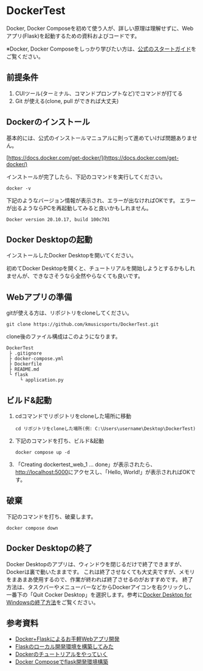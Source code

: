 # DockerTest
Docker, Docker Composeを初めて使う人が、詳しい原理は理解せずに、Webアプリ(Flask)を起動するための資料およびコードです。

※Docker, Docker Composeをしっかり学びたい方は、[公式のスタートガイド](https://docs.docker.com/get-started/)をご覧ください。

## 前提条件
1. CUIツール(ターミナル、コマンドプロンプトなど)でコマンドが打てる
2. Git が使える(clone, pull ができれば大丈夫)


## Dockerのインストール
基本的には、公式のインストールマニュアルに則って進めていけば問題ありません。

[https://docs.docker.com/get-docker/](https://docs.docker.com/get-docker/)

インストールが完了したら、下記のコマンドを実行してください。
```
docker -v
```
下記のようなバージョン情報が表示され、エラーが出なければOKです。
エラーが出るようならPCを再起動してみると良いかもしれません。
```
Docker version 20.10.17, build 100c701
```

## Docker Desktopの起動
インストールしたDocker Desktopを開いてください。

初めてDocker Desktopを開くと、チュートリアルを開始しようとするかもしれませんが、できなさそうなら全然やらなくても良いです。

## Webアプリの準備
gitが使える方は、リポジトリをcloneしてください。
```
git clone https://github.com/kmusicsports/DockerTest.git
```
clone後のファイル構成はこのようになります。
```
DockerTest
 ├ .gitignore
 ├ docker-compose.yml
 ├ Dockerfile
 ├ README.md
 └ flask
     └ application.py
```

## ビルド&起動
1. cdコマンドでリポジトリをcloneした場所に移動
    ```
    cd リポジトリをcloneした場所(例: C:\Users\username\Desktop\DockerTest)
    ```
2. 下記のコマンドを打ち、ビルド&起動
    ```
    docker compose up -d
    ```
3. 「Creating dockertest_web_1 ... done」が表示されたら、[http://localhost:5000](http://localhost:5000/)にアクセスし、「Hello, World!」が表示されればOKです。

## 破棄
下記のコマンドを打ち、破棄します。
```
docker compose down
```

## Docker Desktopの終了
Docker Desktopのアプリは、ウィンドウを閉じるだけで終了できますが、Dockerは裏で動いたままです。
これは終了させなくても大丈夫ですが、メモリをまあまあ使用するので、作業が終われば終了させるのがおすすめです。
終了方法は、タスクバーやメニューバーなどからDockerアイコンを右クリックし、一番下の「Quit Cocker Desktop」を選択します。参考に[Docker Desktop for Windowsの終了方法](https://e-penguiner.com/change-location-of-docker-on-windows/#1-docker-desktop-for-windows%E3%81%AE%E5%81%9C%E6%AD%A2)をご覧ください。

## 参考資料
- [Docker+Flaskによるお手軽Webアプリ開発](https://qiita.com/phorizon20/items/57277fab1fd7aa994502)
- [Flaskのローカル開発環境を構築してみた](https://dev.classmethod.jp/articles/flask-local-develop/)
- [Dockerのチュートリアルをやっていく](https://zenn.dev/taichifukumoto/scraps/bfbdb56f7e5852)
- [Docker Composeでflask開発環境構築](https://amateur-engineer-blog.com/flask-docker-compose/)
